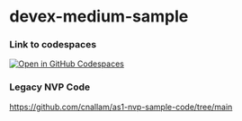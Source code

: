 # devex-medium-sample

### Link to codespaces 

[![Open in GitHub Codespaces](https://github.com/codespaces/badge.svg)](https://codespaces.new/cnallam/devex-medium-sample)


### Legacy NVP Code 

https://github.com/cnallam/as1-nvp-sample-code/tree/main

